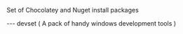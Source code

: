 
Set of Chocolatey and Nuget install packages

--- devset ( A pack of handy windows development tools )

